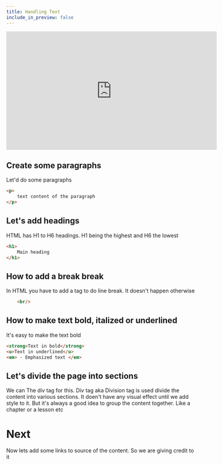 ```yaml
---
title: Handling Text
include_in_preview: false
---
```



<iframe width="560" height="315" src="https://www.youtube-nocookie.com/embed/-pwzGkkbKlQ" title="YouTube video player" frameborder="0" allow="accelerometer; autoplay; clipboard-write; encrypted-media; gyroscope; picture-in-picture" allowfullscreen></iframe>

## Create some paragraphs
Let'd do some paragraphs

```html
<p>
    text content of the paragraph
</p>
```    
## Let's add headings
HTML has H1 to H6 headings. H1 being the highest and H6 the lowest

```html
<h1>
    Main heading
</h1>
```    

## How to add a break break
In HTML you have to add a tag to do line break. It doesn't happen otherwise
```html
    <br/>
```    

## How to make text bold, italized or underlined
It's easy to make the text bold
```html
<strong>Text in bold</strong>
<u>Text in underlined</u>
<em> - Emphasized text </em>
```

## Let's divide the page into sections
We can The div  tag for this. Div tag aka Division tag is used divide the content into various sections. It doen't have any visual effect until we add style to it. But it's always a good idea to group the content together. Like a chapter or a lesson etc

# Next 
Now lets add some links to source of the content. So we are giving credit to it